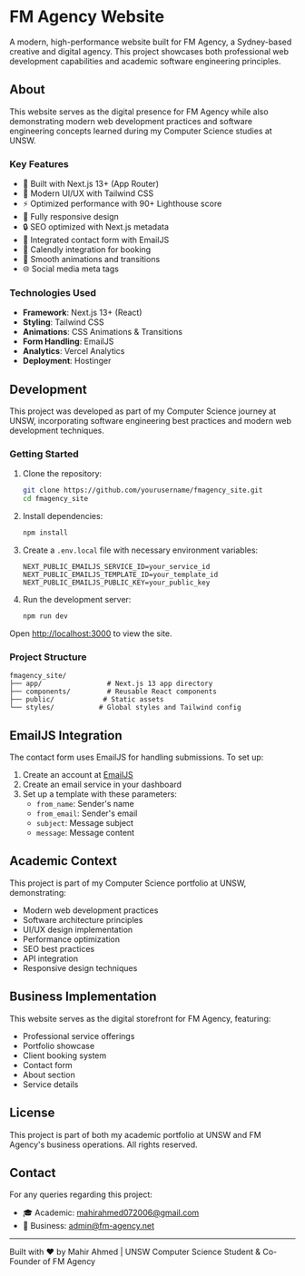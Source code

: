 # FM Agency Website

A modern, high-performance website built for FM Agency, a Sydney-based creative and digital agency. This project showcases both professional web development capabilities and academic software engineering principles.

## About

This website serves as the digital presence for FM Agency while also demonstrating modern web development practices and software engineering concepts learned during my Computer Science studies at UNSW.

### Key Features

- 🚀 Built with Next.js 13+ (App Router)
- 🎨 Modern UI/UX with Tailwind CSS
- ⚡ Optimized performance with 90+ Lighthouse score
- 📱 Fully responsive design
- 🔒 SEO optimized with Next.js metadata
- 📧 Integrated contact form with EmailJS
- 📅 Calendly integration for booking
- 🔄 Smooth animations and transitions
- 🌐 Social media meta tags

### Technologies Used

- **Framework**: Next.js 13+ (React)
- **Styling**: Tailwind CSS
- **Animations**: CSS Animations & Transitions
- **Form Handling**: EmailJS
- **Analytics**: Vercel Analytics
- **Deployment**: Hostinger

## Development

This project was developed as part of my Computer Science journey at UNSW, incorporating software engineering best practices and modern web development techniques.

### Getting Started

1. Clone the repository:
   ```bash
   git clone https://github.com/yourusername/fmagency_site.git
   cd fmagency_site
   ```

2. Install dependencies:
   ```bash
   npm install
   ```

3. Create a `.env.local` file with necessary environment variables:
   ```env
   NEXT_PUBLIC_EMAILJS_SERVICE_ID=your_service_id
   NEXT_PUBLIC_EMAILJS_TEMPLATE_ID=your_template_id
   NEXT_PUBLIC_EMAILJS_PUBLIC_KEY=your_public_key
   ```

4. Run the development server:
   ```bash
   npm run dev
   ```

Open [http://localhost:3000](http://localhost:3000) to view the site.

### Project Structure

```
fmagency_site/
├── app/                # Next.js 13 app directory
├── components/         # Reusable React components
├── public/            # Static assets
└── styles/           # Global styles and Tailwind config
```

## EmailJS Integration

The contact form uses EmailJS for handling submissions. To set up:

1. Create an account at [EmailJS](https://www.emailjs.com/)
2. Create an email service in your dashboard
3. Set up a template with these parameters:
   - `from_name`: Sender's name
   - `from_email`: Sender's email
   - `subject`: Message subject
   - `message`: Message content

## Academic Context

This project is part of my Computer Science portfolio at UNSW, demonstrating:

- Modern web development practices
- Software architecture principles
- UI/UX design implementation
- Performance optimization
- SEO best practices
- API integration
- Responsive design techniques

## Business Implementation

This website serves as the digital storefront for FM Agency, featuring:

- Professional service offerings
- Portfolio showcase
- Client booking system
- Contact form
- About section
- Service details

## License

This project is part of both my academic portfolio at UNSW and FM Agency's business operations. All rights reserved.

## Contact

For any queries regarding this project:
- 🎓 Academic: mahirahmed072006@gmail.com
- 💼 Business: admin@fm-agency.net

---
Built with ❤️ by Mahir Ahmed | UNSW Computer Science Student & Co-Founder of FM Agency
